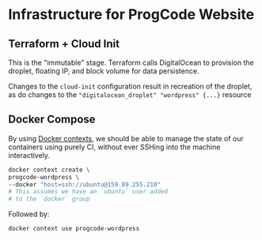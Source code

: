 # Infrastructure for ProgCode Website

## Terraform + Cloud Init

This is the "immutable" stage. Terraform calls DigitalOcean to provision the droplet, floating IP, and block volume for data persistence.

Changes to the `cloud-init` configuration result in recreation of the droplet, as do changes to the `"digitalocean_droplet" "wordpress" {...}` resource

## Docker Compose

By using [Docker contexts](https://dev.to/clavinjune/working-with-remote-docker-using-docker-context-4f52), we should be able to manage the state of our containers using purely CI, without ever SSHing into the machine interactively.

```bash
docker context create \
progcode-wordpress \
--docker "host=ssh://ubuntu@159.89.255.210"
# This assumes we have an `ubuntu` user added
# to the `docker` group
```

Followed by:

```bash
docker context use progcode-wordpress
```